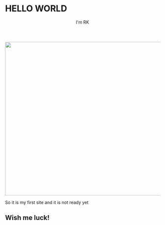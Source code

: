 
  <!Doctype html>
<html>
<head>
  <meta charset="utf-8">
  <title>Пример</title>
  </head>
  <body>
  <h1>HELLO WORLD</h1>
    <header>
    I'm RK
    </header>
    <p>
    <img src="e:/Downloads/raven.jpg" width="550" height="500">
    </p>
    <main>So it is my first site and it is not ready yet</main>
    <h2>Wish me luck!</h2>
  </body>
  </html>
